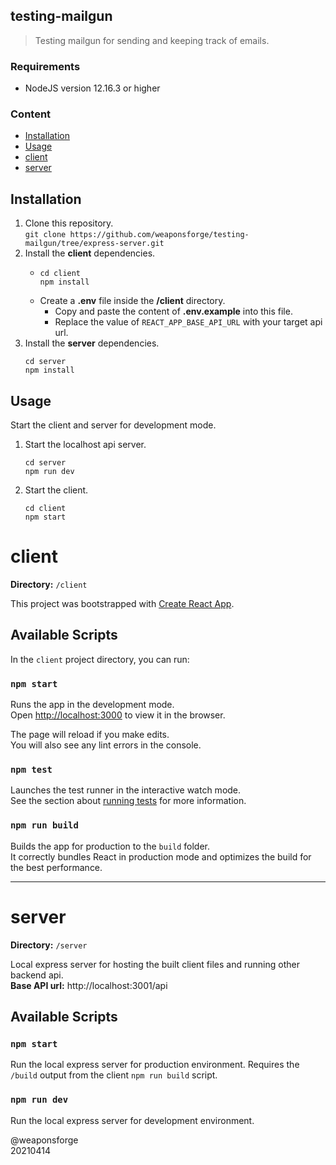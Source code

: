 ## testing-mailgun

> Testing mailgun for sending and keeping track of emails.

### Requirements

- NodeJS version 12.16.3 or higher

### Content

- [Installation](#installation)
- [Usage](#usage)
- [client](#client)
- [server](#server)

## Installation

1. Clone this repository.  
`git clone https://github.com/weaponsforge/testing-mailgun/tree/express-server.git`
2. Install the **client** dependencies.  
   - ```
     cd client
     npm install
     ```
   - Create a **.env** file inside the **/client** directory.
      - Copy and paste the content of **.env.example** into this file.
      - Replace the value of `REACT_APP_BASE_API_URL` with your target api url.
3. Install the **server** dependencies.  
   ```
   cd server
   npm install
   ```

## Usage

Start the client and server for development mode.

1. Start the localhost api server.  
   ```
   cd server
   npm run dev
   ```
2. Start the client.
   ```
   cd client
   npm start
   ```

# client

**Directory:** `/client`

This project was bootstrapped with [Create React App](https://github.com/facebook/create-react-app).

## Available Scripts

In the `client` project directory, you can run:

### `npm start`

Runs the app in the development mode.\
Open [http://localhost:3000](http://localhost:3000) to view it in the browser.

The page will reload if you make edits.\
You will also see any lint errors in the console.

### `npm test`

Launches the test runner in the interactive watch mode.\
See the section about [running tests](https://facebook.github.io/create-react-app/docs/running-tests) for more information.

### `npm run build`

Builds the app for production to the `build` folder.\
It correctly bundles React in production mode and optimizes the build for the best performance.

---

# server

**Directory:** `/server`

Local express server for hosting the built client files and running other backend api.\
**Base API url:** http://localhost:3001/api



## Available Scripts

### `npm start`

Run the local express server for production environment. Requires the `/build` output from the client `npm run build` script.

### `npm run dev`

Run the local express server for development environment.

@weaponsforge  
20210414

